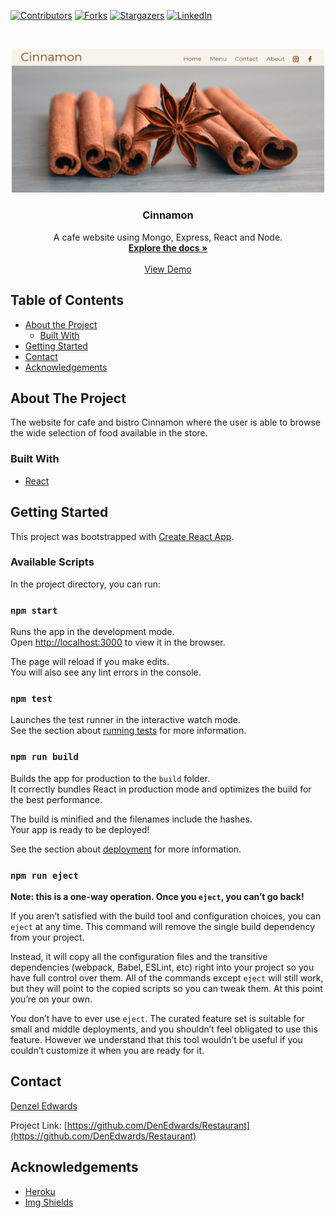 [![Contributors][contributors-shield]][contributors-url]
[![Forks][forks-shield]][forks-url]
[![Stargazers][stars-shield]][stars-url]
[![LinkedIn][linkedin-shield]][linkedin-url]

<!-- PROJECT LOGO -->
<br />
<p align="center">
  <a href="https://planet-store.herokuapp.com/">
    <img src="READMEPic.PNG" alt="Logo" width="500" height="auto">
  </a>

  <h3 align="center">Cinnamon</h3>

  <p align="center">
    A cafe website using Mongo, Express, React and Node.
    <br />
    <a href="https://github.com/DenEdwards/Restaurant"><strong>Explore the docs »</strong></a>
    <br />
    <br />
    <a href="https://cinnamoneatery.herokuapp.com/#/">View Demo</a>
  </p>
</p>



<!-- TABLE OF CONTENTS -->
## Table of Contents

* [About the Project](#about-the-project)
  * [Built With](#built-with)
* [Getting Started](#getting-started)
* [Contact](#contact)
* [Acknowledgements](#acknowledgements)



<!-- ABOUT THE PROJECT -->
## About The Project

The website for cafe and bistro Cinnamon where the user is able to browse the wide selection of food available in the store.

### Built With

* [React](https://reactjs.org/)

<!-- GETTING STARTED -->
## Getting Started

This project was bootstrapped with [Create React App](https://github.com/facebook/create-react-app).

### Available Scripts

In the project directory, you can run:

### `npm start`

Runs the app in the development mode.<br />
Open [http://localhost:3000](http://localhost:3000) to view it in the browser.

The page will reload if you make edits.<br />
You will also see any lint errors in the console.

### `npm test`

Launches the test runner in the interactive watch mode.<br />
See the section about [running tests](https://facebook.github.io/create-react-app/docs/running-tests) for more information.

### `npm run build`

Builds the app for production to the `build` folder.<br />
It correctly bundles React in production mode and optimizes the build for the best performance.

The build is minified and the filenames include the hashes.<br />
Your app is ready to be deployed!

See the section about [deployment](https://facebook.github.io/create-react-app/docs/deployment) for more information.

### `npm run eject`

**Note: this is a one-way operation. Once you `eject`, you can’t go back!**

If you aren’t satisfied with the build tool and configuration choices, you can `eject` at any time. This command will remove the single build dependency from your project.

Instead, it will copy all the configuration files and the transitive dependencies (webpack, Babel, ESLint, etc) right into your project so you have full control over them. All of the commands except `eject` will still work, but they will point to the copied scripts so you can tweak them. At this point you’re on your own.

You don’t have to ever use `eject`. The curated feature set is suitable for small and middle deployments, and you shouldn’t feel obligated to use this feature. However we understand that this tool wouldn’t be useful if you couldn’t customize it when you are ready for it.

<!-- CONTACT -->
## Contact

[Denzel Edwards](https://https://denedwards.github.io/)

Project Link: [https://github.com/DenEdwards/Restaurant](https://github.com/DenEdwards/Restaurant)

<!-- ACKNOWLEDGEMENTS -->
## Acknowledgements
* [Heroku](https://heroku.com)
* [Img Shields](https://shields.io)





<!-- MARKDOWN LINKS & IMAGES -->
<!-- https://www.markdownguide.org/basic-syntax/#reference-style-links -->
[contributors-shield]: https://img.shields.io/github/contributors/DenEdwards/Restaurant.svg?style=flat-square
[contributors-url]: https://github.com/DenEdwards/Restaurant/graphs/contributors

[forks-shield]: https://img.shields.io/github/forks/DenEdwards/Restaurant.svg?style=flat-square
[forks-url]: https://github.com/DenEdwards/Restaurant/network/members

[stars-shield]: https://img.shields.io/github/stars/DenEdwards/Restaurant.svg?style=flat-square
[stars-url]: https://github.com/DenEdwards/Restaurant/stargazers

[issues-shield]: https://img.shields.io/github/issues/DenEdwards/Restaurant
[issues-url]: https://github.com/DenEdwards/Restaurant/issues

[linkedin-shield]: https://img.shields.io/badge/-LinkedIn-black.svg?style=flat-square&logo=linkedin&colorB=555
[linkedin-url]: https://www.linkedin.com/in/denzel-edwards-093927170/
